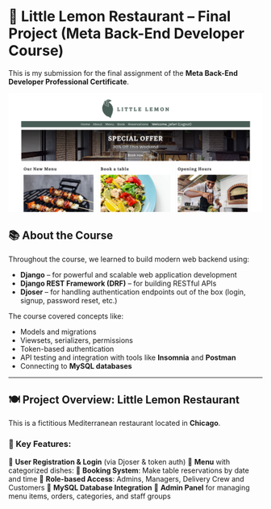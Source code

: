 # 🍋 Little Lemon Restaurant – Final Project (Meta Back-End Developer Course)

This is my submission for the final assignment of the **Meta Back-End Developer Professional Certificate**.

![Homepage](./homepage.png)

## 📚 About the Course

Throughout the course, we learned to build modern web backend using:

- **Django** – for powerful and scalable web application development
- **Django REST Framework (DRF)** – for building RESTful APIs
- **Djoser** – for handling authentication endpoints out of the box (login, signup, password reset, etc.)

The course covered concepts like:
- Models and migrations
- Viewsets, serializers, permissions
- Token-based authentication
- API testing and integration with tools like **Insomnia** and **Postman**
- Connecting to **MySQL databases**

---

## 🍽️ Project Overview: Little Lemon Restaurant

This is a fictitious Mediterranean restaurant located in **Chicago**.

### 🌟 Key Features:

🔹 **User Registration & Login** (via Djoser & token auth)
🔹 **Menu** with categorized dishes:
🔹 **Booking System**: Make table reservations by date and time
🔹 **Role-based Access**: Admins, Managers, Delivery Crew and Customers
🔹 **MySQL Database Integration**
🔹 **Admin Panel** for managing menu items, orders, categories, and staff groups

